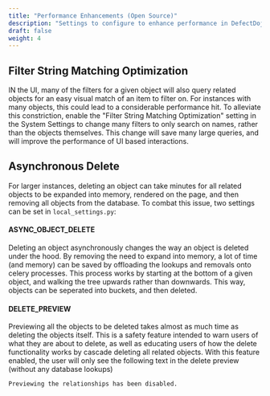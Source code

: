 ```yaml
---
title: "Performance Enhancements (Open Source)"
description: "Settings to configure to enhance performance in DefectDojo"
draft: false
weight: 4
---
```


## Filter String Matching Optimization

IN the UI, many of the filters for a given object will also query related objects
for an easy visual match of an item to filter on. For instances with many objects,
this could lead to a considerable performance hit. To alleviate this constriction,
enable the "Filter String Matching Optimization" setting in the System Settings to
change many filters to only search on names, rather than the objects themselves.
This change will save many large queries, and will improve the performance of UI
based interactions.

## Asynchronous Delete

For larger instances, deleting an object can take minutes for all related objects to be
expanded into memory, rendered on the page, and then removing all objects from the database.
To combat this issue, two settings can be set in `local_settings.py`:

#### ASYNC_OBJECT_DELETE

Deleting an object asynchronously changes the way an object is deleted under the hood. By removing
the need to expand into memory, a lot of time (and memory) can be saved by offloading the lookups and
removals onto celery processes. This process works by starting at the bottom of a given object, and
walking the tree upwards rather than downwards. This way, objects can be seperated into buckets,
and then deleted.

#### DELETE_PREVIEW

Previewing all the objects to be deleted takes almost as much time as deleting the objects itself.
This is a safety feature intended to warn users of what they are about to delete, as well as educating
users of how the delete functionality works by cascade deleting all related objects. With this feature enabled,
the user will only see the following text in the delete preview (without any database lookups)

`Previewing the relationships has been disabled.`
